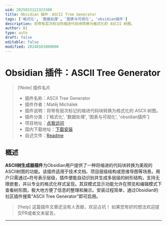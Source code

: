 ```yaml
---
uid: 2025033122323308
title: Obsidian 插件：ASCII Tree Generator
tags: ['格式化', '数据处理', '图表与可视化', 'obsidian插件']
description: 将带有层次标记的缩进代码块转换为格式化的 ASCII 树图。
author: AI
type: auto
draft: false
editable: false
modified: 20240101000000
---
```


# Obsidian 插件：ASCII Tree Generator

> [!Note] 插件名片
> - 插件名称：ASCII Tree Generator
> - 插件作者：Matěj Michálek
> - 插件说明：将带有层次标记的缩进代码块转换为格式化的 ASCII 树图。
> - 插件分类：['格式化', '数据处理', '图表与可视化', 'obsidian插件']
> - 项目地址：[点我访问](https://github.com/michalekmatej/obsidian.md-ascii-tree-generator)
> - 国内下载地址：[下载安装](https://pkmer.cn/products/plugin/pluginMarket/?ascii-tree-generator)
> - 自述文件：[Readme](https://ghproxy.net/https://raw.githubusercontent.com/michalekmatej/obsidian.md-ascii-tree-generator/main/README.md)



## 概述

**ASCII树生成器插件**为Obsidian用户提供了一种将缩进的代码块转换为美观的ASCII树图的功能。该插件适用于技术文档、项目层级结构或思维导图等场景。用户只需通过`=`符号表示层级，插件便能自动识别并生成多层级的树形结构，支持无限嵌套，并以专业的格式化样式呈现。其双模式显示功能允许在预览和编辑模式下查看树形图，极大地方便了信息的整理和展示。安装过程简单，通过Obsidian的社区插件搜索“ASCII Tree Generator”即可启用。


> [!help] 
> 这篇插件文章还没有人贡献，欢迎占坑！
> 如果您有好的想法欢迎提交PR或者文末留言。
> 

---



